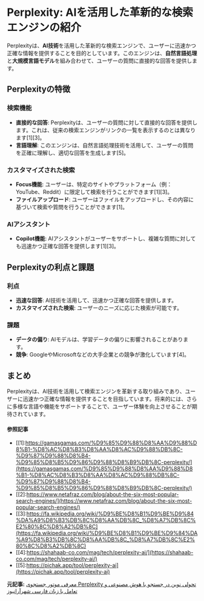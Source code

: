 # Perplexity: AIを活用した革新的な検索エンジンの紹介

Perplexityは、**AI技術**を活用した革新的な検索エンジンで、ユーザーに迅速かつ正確な情報を提供することを目的としています。このエンジンは、**自然言語処理**と**大規模言語モデル**を組み合わせて、ユーザーの質問に直接的な回答を提供します。

## Perplexityの特徴

### **検索機能**
- **直接的な回答**: Perplexityは、ユーザーの質問に対して直接的な回答を提供します。これは、従来の検索エンジンがリンクの一覧を表示するのとは異なります[1][3]。
- **言語理解**: このエンジンは、自然言語処理技術を活用して、ユーザーの質問を正確に理解し、適切な回答を生成します[5]。

### **カスタマイズされた検索**
- **Focus機能**: ユーザーは、特定のサイトやプラットフォーム（例：YouTube、Reddit）に限定して検索を行うことができます[1][3]。
- **ファイルアップロード**: ユーザーはファイルをアップロードし、その内容に基づいて検索や質問を行うことができます[1]。

### **AIアシスタント**
- **Copilot機能**: AIアシスタントがユーザーをサポートし、複雑な質問に対しても迅速かつ正確な回答を提供します[1][3]。

## Perplexityの利点と課題

### **利点**
- **迅速な回答**: AI技術を活用して、迅速かつ正確な回答を提供します。
- **カスタマイズされた検索**: ユーザーのニーズに応じた検索が可能です。

### **課題**
- **データの偏り**: AIモデルは、学習データの偏りに影響されることがあります。
- **競争**: GoogleやMicrosoftなどの大手企業との競争が激化しています[4]。

## まとめ
Perplexityは、AI技術を活用して検索エンジンを革新する取り組みであり、ユーザーに迅速かつ正確な情報を提供することを目指しています。将来的には、さらに多様な言語や機能をサポートすることで、ユーザー体験を向上させることが期待されています。

#### 参照記事
- [[1]:https://gamasgamas.com/%D9%85%D9%88%D8%AA%D9%88%D8%B1-%D8%AC%D8%B3%D8%AA%D8%AC%D9%88%DB%8C-%D9%87%D9%88%D8%B4-%D9%85%D8%B5%D9%86%D9%88%D8%B9%DB%8C-perplexity/](https://gamasgamas.com/%D9%85%D9%88%D8%AA%D9%88%D8%B1-%D8%AC%D8%B3%D8%AA%D8%AC%D9%88%DB%8C-%D9%87%D9%88%D8%B4-%D9%85%D8%B5%D9%86%D9%88%D8%B9%DB%8C-perplexity/)
- [[2]:https://www.netafraz.com/blog/about-the-six-most-popular-search-engines/](https://www.netafraz.com/blog/about-the-six-most-popular-search-engines/)
- [[3]:https://fa.wikipedia.org/wiki/%D9%BE%D8%B1%D9%BE%D9%84%DA%A9%D8%B3%DB%8C%D8%AA%DB%8C_%D8%A7%DB%8C%E2%80%8C%D8%A2%DB%8C](https://fa.wikipedia.org/wiki/%D9%BE%D8%B1%D9%BE%D9%84%DA%A9%D8%B3%DB%8C%D8%AA%DB%8C_%D8%A7%DB%8C%E2%80%8C%D8%A2%DB%8C)
- [[4]:https://shahaab-co.com/mag/tech/perplexity-ai/](https://shahaab-co.com/mag/tech/perplexity-ai/)
- [[5]:https://pichak.app/tool/perplexity-ai](https://pichak.app/tool/perplexity-ai)


**元記事:** [معرفی موتور جستجوی Perplexity تحولی نوین در جستجو با هوش مصنوعی و تعامل با زبان فارسی شهرآرانیوز ](https://shahraranews.ir/fa/news/316544/معرفی-موتور-جستجوی-perplexity-|-تحولی-نوین-در-جستجو-با-هوش-مصنوعی-و-تعامل-با-زبان-فارسی)